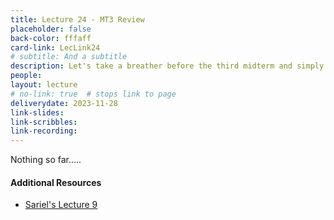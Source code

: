 ```yaml
---
title: Lecture 24 - MT3 Review
placeholder: false
back-color: fffaff
card-link: LecLink24
# subtitle: And a subtitle
description: Let's take a breather before the third midterm and simply go over some lingering questions and/or some practice problems. We'll also begin with a brief overview of classic decidability problems. 
people:
layout: lecture
# no-link: true  # stops link to page 
deliverydate: 2023-11-28
link-slides: 
link-scribbles: 
link-recording: 
---
```


Nothing so far.....

<h4>Additional Resources</h4>

* [Sariel's Lecture 9](https://www.youtube.com/watch?v=dKAg5FRmsCE&list=PLaEwgrahG-LrpPMI4l744yAHCwtVXPh2g&pp=iAQB)






